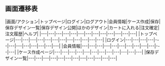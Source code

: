 ## 画面遷移表
|画面/アクション|トップページ|ログイン|ログアウト|会員情報|ケース作成|保存|保存デザイン一覧|保存デザイン公開|ほかのデザイン|カートに入れる|注文確定|注文履歴|ヘルプ|
|---|---|---|---|---|---|---|---|---|---|---|---|---|
|トップページ|---|---|---|---|---|---|---|---|---|---|---|---|
|ログイン|---|---|---|---|---|---|---|---|---|---|---|---|
|会員情報|---|---|---|---|---|---|---|---|---|---|---|---|
|ケース作成ページ|---|---|---|---|---|---|---|---|---|---|---|---|
|保存デザイン一覧|---|---|---|---|---|---|---|---|---|---|---|---|
